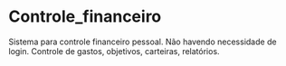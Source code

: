 # Controle_financeiro
Sistema para controle financeiro pessoal. Não havendo necessidade de login. Controle de gastos, objetivos, carteiras, relatórios.
